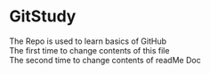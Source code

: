 # GitStudy
The Repo is used to learn basics of GitHub<br>
The first time to change contents of this file<br>
The second time to change contents of readMe Doc
